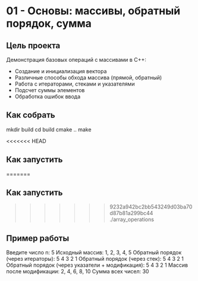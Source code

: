 # 01 - Основы: массивы, обратный порядок, сумма

## Цель проекта
Демонстрация базовых операций с массивами в C++:
- Создание и инициализация вектора
- Различные способы обхода массива (прямой, обратный)
- Работа с итераторами, стеками и указателями
- Подсчет суммы элементов
- Обработка ошибок ввода

## Как собрать
mkdir build
cd build
cmake ..
make

<<<<<<< HEAD
##  Как запустить
=======
## Как запустить
>>>>>>> 9232a942bc2bb543249d03ba70d87b81a299bc44
./array_operations

## Пример работы
Введите число n: 5
Исходный массив: 1, 2, 3, 4, 5
Обратный порядок (через итераторы): 5 4 3 2 1 
Обратный порядок (через стек): 5 4 3 2 1 
Обратный порядок (через указатели + модификация): 5 4 3 2 1 
Массив после модификации: 2, 4, 6, 8, 10
Сумма всех чисел: 30
